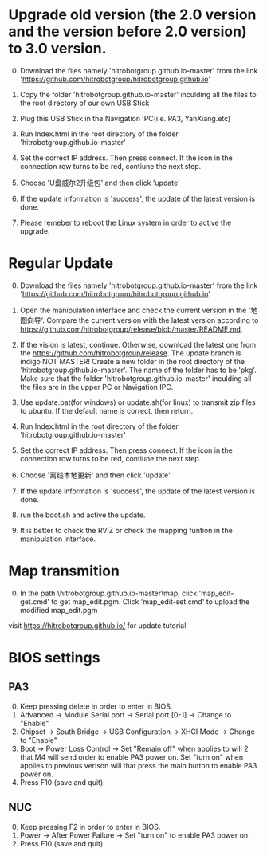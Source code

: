 # Upgrade old version (the 2.0 version and the version before 2.0 version) to 3.0 version.
0. Download the files namely 'hitrobotgroup.github.io-master' from the link 'https://github.com/hitrobotgroup/hitrobotgroup.github.io' 

0. Copy the folder 'hitrobotgroup.github.io-master' inculding all the files to the root directory of our own USB Stick

0. Plug this USB Stick in the Navigation IPC(i.e. PA3, YanXiang.etc)

0. Run Index.html in the root directory of the folder 'hitrobotgroup.github.io-master'

0. Set the correct IP address. Then press connect. If the icon in the connection row turns to be red, contiune the next step.

0. Choose 'U盘威尔2升级包' and then click 'update'

0. If the update information is 'success', the update of the latest version is done.

0. Please remeber to reboot the Linux system in order to active the upgrade.

# Regular Update
0. Download the files namely 'hitrobotgroup.github.io-master' from the link 'https://github.com/hitrobotgroup/hitrobotgroup.github.io'  

0. Open the manipulation interface and check the current version in the '地图向导'.  Compare the current version with the latest version according to https://github.com/hitrobotgroup/release/blob/master/README.md.    

0. If the vision is latest, continue. Otherwise, download the latest one from the https://github.com/hitrobotgroup/release. The update branch is indigo NOT MASTER! Create a new folder in the root directory of the 'hitrobotgroup.github.io-master'. The name of the folder has to be 'pkg'. Make sure that the folder 'hitrobotgroup.github.io-master' inculding all the files are in the upper PC or Navigation IPC.

0. Use update.bat(for windows) or update.sh(for linux) to transmit zip files to ubuntu. If the default name is correct, then return.

0. Run Index.html in the root directory of the folder 'hitrobotgroup.github.io-master'

0. Set the correct IP address. Then press connect. If the icon in the connection row turns to be red, contiune the next step.

0. Choose '离线本地更新' and then click 'update'

0. If the update information is 'success', the update of the latest version is done.

0. run the boot.sh and active the update.

0. It is better to check the RVIZ or check the mapping funtion in the manipulation interface.

# Map transmition
0. In the path \hitrobotgroup.github.io-master\map, click 'map_edit-get.cmd' to get map_edit.pgm. Click 'map_edit-set.cmd' to upload the modified map_edit.pgm

visit <https://hitrobotgroup.github.io/> for update tutorial

# BIOS settings

## PA3

0. Keep pressing delete in order to enter in BIOS.
0. Advanced -> Module Serial port -> Serial port [0-1] -> Change to "Enable"
0. Chipset -> South Bridge -> USB Configuration -> XHCI Mode -> Change to "Enable"
0. Boot -> Power Loss Control ->  Set "Remain off" when applies to will 2 that M4 will send order to enable PA3 power on. Set "turn on" when applies to previous verison will that press the main button to enable PA3 power on.
0. Press F10 (save and quit).

## NUC

0. Keep pressing F2 in order to enter in BIOS.
0. Power -> After Power Failure -> Set "turn on" to enable PA3 power on.
0. Press F10 (save and quit).
